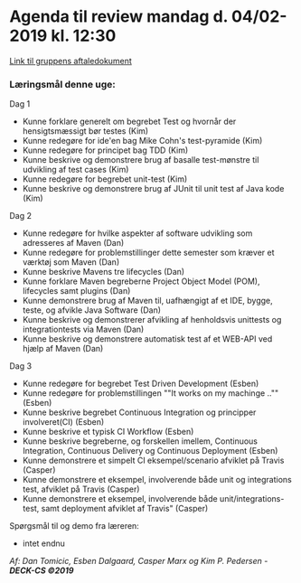# Agenda til review mandag d. 04/02-2019 kl. 12:30

[Link til gruppens aftaledokument](https://docs.google.com/document/d/1uSLKk3kQAV3UQ0Y1XKtVFQ_YJ_gXrON00-IDqS8o5s4/edit?usp=sharing) 

### Læringsmål denne uge: ###

Dag 1
 - Kunne forklare generelt om begrebet Test og hvornår der hensigtsmæssigt bør testes (Kim)
 - Kunne redegøre for ide'en bag Mike Cohn's test-pyramide (Kim)
 - Kunne redegøre for principet bag TDD (Kim)
 - Kunne beskrive og demonstrere brug af basalle test-mønstre til udvikling af test cases (Kim)
 - Kunne redegøre for begrebet unit-test (Kim)
 - Kunne beskrive og demonstrere brug af JUnit til unit test af Java kode (Kim)

Dag 2
- Kunne redegøre for hvilke aspekter af software udvikling som adresseres af Maven (Dan)
- Kunne redegøre for problemstillinger dette semester som kræver et værktøj som Maven (Dan)
- Kunne beskrive Mavens tre lifecycles (Dan)
- Kunne forklare Maven begreberne Project Object Model (POM), lifecycles samt plugins (Dan)
- Kunne  demonstrere brug af Maven til, uafhængigt af et IDE, bygge, teste, og afvikle Java Software (Dan)
- Kunne beskrive og demonstrerer afvikling af henholdsvis unittests og integrationtests via Maven (Dan)
- Kunne beskrive og demonstrere automatisk test af et WEB-API ved hjælp af Maven (Dan)

Dag 3
- Kunne redegøre for begrebet Test Driven Development (Esben)
- Kunne redegøre for problemstillingen ""It works on my machinge .."" (Esben)
- Kunne beskrive begrebet Continuous Integration og principper involveret(CI) (Esben)
- Kunne beskrive et typisk CI Workflow (Esben)
- Kunne beskrive begreberne, og forskellen imellem, Continuous Integration, Continuous Delivery og Continuous Deployment  (Esben)
- Kunne demonstrere et simpelt CI eksempel/scenario afviklet på Travis (Casper)
- Kunne demonstrere et eksempel, involverende både unit og integrations test, afviklet på Travis (Casper)
- Kunne demonstrere et eksempel, involverende både unit/integrations-test, samt deployment afviklet af Travis" (Casper)

Spørgsmål til og demo fra læreren:
- intet endnu

_Af: Dan Tomicic, Esben Dalgaard, Casper Marx og Kim P. Pedersen - **DECK-CS ©2019**_

